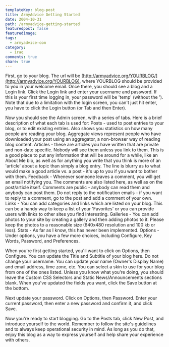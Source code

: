 ```yaml
---
templateKey: blog-post
title: ArmyAdvice Getting Started
date: 2004-10-31
path: /armyadvice-getting-started
featuredpost: false
featuredimage:
tags:
  - armyadvice-com
category:
  - iraq
comments: true
share: true
---
```


First, go to your blog. The url will be [http://armyadvice.org/YOURBLOG/](http://armyadvice.org/YOURBLOG), where YOURBLOG should be provided to you in your welcome email. Once there, you should see a blog and a Login link. Click the Login link and enter your username and password. If this is your first time logging in, your password will be 'temp' (without the '). Note that due to a limitation with the login screen, you can't just hit enter, you have to click the Login button (or Tab and then Enter).

Now you should see the Admin screen, with a series of tabs. Here is a brief description of what each tab is used for: Posts - used to post entries to your blog, or to edit existing entries. Also shows you statistics on how many people are reading your blog. Aggregate views represent people who have downloaded your post using an aggregator, a non-browser way of reading blog content. Articles - these are articles you have written that are private and non-date specific. Nobody will see them unless you link to them. This is a good place to put any information that will be around for a while, like an About Me bio, as well as for anything you write that you think is more of an 'article' about a topic than simply a blog entry. The line is blurry as to what would make a good article vs. a post - it's up to you if you want to bother with them. Feedback - Whenever someone leaves a comment, you will get an email notifying you. The comments are also listed here, as well as on the post/article itself. Comments are public - anybody can read them and anybody can post them. Do not reply to the notification emails - if you want to reply to a comment, go to the post and add a comment of your own. Links - You can add categories and links which are listed on your blog. This can be a handy way to keep a list of your 'Favorites' or you can provide users with links to other sites you find interesting. Galleries - You can add photos to your site by creating a gallery and then adding photos to it. Please keep the photos to a reasonable size (640x480 resolution and 100 kb or less). Stats - As far as I know, this has never been implemented. Options - Under options, you have a few more choices, including Configure, Key Words, Password, and Preferences.

When you're first getting started, you'll want to click on Options, then Configure. You can update the Title and Subtitle of your blog here. Do not change your username. You can update your name (Owner's Display Name) and email address, time zone, etc. You can select a skin to use for your blog from one of the ones listed. Unless you know what you're doing, you should leave the Custom CSS Selectors and Static News/Announcements sections blank. When you've updated the fields you want, click the Save button at the bottom.

Next update your password. Click on Options, then Password. Enter your current password, then enter a new password and confirm it, and click Save.

Now you're ready to start blogging. Go to the Posts tab, click New Post, and introduce yourself to the world. Remember to follow the site's guidelines and to always keep operational security in mind. As long as you do that, enjoy this blog as a way to express yourself and help share your experience with others.
